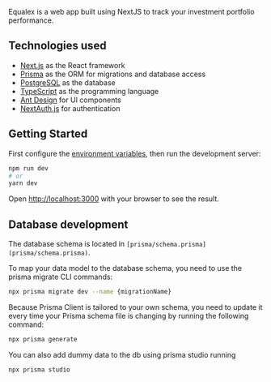 Equalex is a web app built using NextJS to track your investment portfolio performance.

## Technologies used

- [Next.js](https://nextjs.org/) as the React framework
- [Prisma](https://www.prisma.io/) as the ORM for migrations and database access
- [PostgreSQL](https://www.postgresql.org) as the database
- [TypeScript](https://www.typescriptlang.org/)  as the programming language
- [Ant Design](https://ant.design/) for UI components
- [NextAuth.js](https://next-auth.js.org/) for authentication

## Getting Started

First configure the [environment variables](.env.local.example), then run the development server:

```bash
npm run dev
# or
yarn dev
```

Open [http://localhost:3000](http://localhost:3000) with your browser to see the result.

## Database development

The database schema is located in `[prisma/schema.prisma](prisma/schema.prisma)`.

To map your data model to the database schema, you need to use the prisma migrate CLI commands:

```bash
npx prisma migrate dev --name {migrationName}
```

Because Prisma Client is tailored to your own schema, you need to update it every time your Prisma schema file is changing by running the following command:

```bash
npx prisma generate
```

You can also add dummy data to the db using prisma studio running

```bash
npx prisma studio
```

